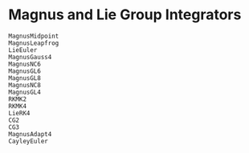 # Magnus and Lie Group Integrators

```@docs
MagnusMidpoint
MagnusLeapfrog
LieEuler
MagnusGauss4
MagnusNC6
MagnusGL6
MagnusGL8
MagnusNC8
MagnusGL4
RKMK2
RKMK4
LieRK4
CG2
CG3
MagnusAdapt4
CayleyEuler
```